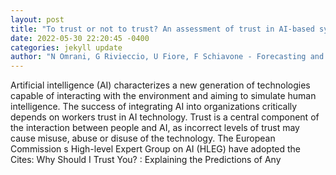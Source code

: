 ```yaml
--- 
layout: post 
title: "To trust or not to trust? An assessment of trust in AI-based systems: Concerns, ethics and contexts" 
date: 2022-05-30 22:20:45 -0400 
categories: jekyll update 
author: "N Omrani, G Rivieccio, U Fiore, F Schiavone - Forecasting and Social , 2022" 
--- 
```

Artificial intelligence (AI) characterizes a new generation of technologies capable of interacting with the environment and aiming to simulate human intelligence. The success of integrating AI into organizations critically depends on workers trust in AI technology. Trust is a central component of the interaction between people and AI, as incorrect levels of trust may cause misuse, abuse or disuse of the technology. The European Commission s High-level Expert Group on AI (HLEG) have adopted the Cites: Why Should I Trust You? : Explaining the Predictions of Any